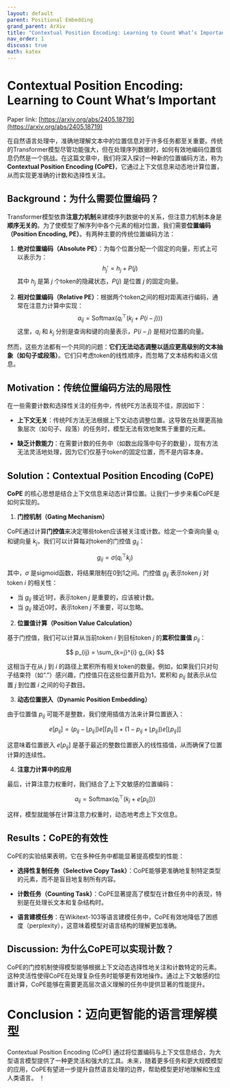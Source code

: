 ```yaml
---
layout: default
parent: Positional Embedding
grand_parent: ArXiv
title: "Contextual Position Encoding: Learning to Count What’s Important"
nav_order: 1
discuss: true
math: katex
---
```


# **Contextual Position Encoding: Learning to Count What’s Important**
Paper link: [https://arxiv.org/abs/2405.18719](https://arxiv.org/abs/2405.18719)

在自然语言处理中，准确地理解文本中的位置信息对于许多任务都至关重要。传统的Transformer模型尽管功能强大，但在处理序列数据时，如何有效地编码位置信息仍然是一个挑战。在这篇文章中，我们将深入探讨一种新的位置编码方法，称为**Contextual Position Encoding (CoPE)**，它通过上下文信息来动态地计算位置，从而实现更准确的计数和选择性关注。

## **Background：为什么需要位置编码？**

Transformer模型依靠**注意力机制**来建模序列数据中的关系，但注意力机制本身是**顺序无关的**。为了使模型了解序列中各个元素的相对位置，我们需要**位置编码（Position Encoding, PE）**。有两种主要的传统位置编码方法：

1. **绝对位置编码（Absolute PE）**：为每个位置分配一个固定的向量，形式上可以表示为：
   $$ 
   h_j' = h_j + P(j)
   $$ 
   其中 $h_j$ 是第 $j$ 个token的隐藏状态，$P(j)$ 是位置 $j$ 的固定向量。

2. **相对位置编码（Relative PE）**：根据两个token之间的相对距离进行编码，通常在注意力计算中实现：
   $$ 
   a_{ij} = \text{Softmax}(q_i^\top (k_j + P(i - j)))
   $$ 
   这里，$q_i$ 和 $k_j$ 分别是查询和键的向量表示，$P(i - j)$ 是相对位置的向量。

然而，这些方法都有一个共同的问题：**它们无法动态调整以适应更高级别的文本抽象（如句子或段落）**。它们只考虑token的线性顺序，而忽略了文本结构和语义信息。

## **Motivation：传统位置编码方法的局限性**

在一些需要计数和选择性关注的任务中，传统PE方法表现不佳，原因如下：

- **上下文无关**：传统PE方法无法根据上下文动态调整位置。这导致在处理更高抽象层次（如句子、段落）的任务时，模型无法有效地聚焦于重要的元素。

- **缺乏计数能力**：在需要计数的任务中（如数出段落中句子的数量），现有方法无法灵活地处理，因为它们仅基于token的固定位置，而不是内容本身。

## **Solution：Contextual Position Encoding (CoPE)**

**CoPE** 的核心思想是结合上下文信息来动态计算位置。让我们一步步来看CoPE是如何实现的。

1. **门控机制（Gating Mechanism）**

CoPE通过计算**门控值**来决定哪些token应该被关注或计数。给定一个查询向量 $q_i$ 和键向量 $k_j$，我们可以计算每对token的门控值 $g_{ij}$：

$$
g_{ij} = \sigma(q_i^\top k_j)
$$

其中，$\sigma$ 是sigmoid函数，将结果限制在0到1之间。门控值 $g_{ij}$ 表示token $j$ 对token $i$ 的相关性：
- 当 $g_{ij}$ 接近1时，表示token $j$ 是重要的，应该被计数。
- 当 $g_{ij}$ 接近0时，表示token $j$ 不重要，可以忽略。

2. **位置值计算（Position Value Calculation）**

基于门控值，我们可以计算从当前token $i$ 到目标token $j$ 的**累积位置值** $p_{ij}$：

$$
p_{ij} = \sum_{k=j}^{i} g_{ik}
$$

这相当于在从 $j$ 到 $i$ 的路径上累积所有相关token的数量。例如，如果我们只对句子结束符（如“.”）感兴趣，门控值只在这些位置开启为1，累积和 $p_{ij}$ 就表示从位置 $j$ 到位置 $i$ 之间的句子数目。

3. **动态位置嵌入（Dynamic Position Embedding）**

由于位置值 $p_{ij}$ 可能不是整数，我们使用插值方法来计算位置嵌入：

$$
e[p_{ij}] = (p_{ij} - \lfloor p_{ij} \rfloor) e[\lceil p_{ij} \rceil] + (1 - p_{ij} + \lfloor p_{ij} \rfloor) e[\lfloor p_{ij} \rfloor]
$$

这意味着位置嵌入 $e[p_{ij}]$ 是基于最近的整数位置嵌入的线性插值，从而确保了位置计算的连续性。

4. **注意力计算中的应用**

最后，计算注意力权重时，我们结合了上下文敏感的位置编码：

$$
a_{ij} = \text{Softmax}(q_i^\top (k_j + e[p_{ij}]))
$$

这样，模型就能够在计算注意力权重时，动态地考虑上下文信息。

## **Results：CoPE的有效性**

CoPE的实验结果表明，它在多种任务中都能显著提高模型的性能：

- **选择性复制任务（Selective Copy Task）**：CoPE能够更准确地复制特定类型的元素，而不是盲目地复制所有内容。
  
- **计数任务（Counting Task）**：CoPE显著提高了模型在计数任务中的表现，特别是在处理长文本和复杂结构时。

- **语言建模任务**：在Wikitext-103等语言建模任务中，CoPE有效地降低了困惑度（perplexity），这意味着模型对语言结构的理解更加准确。

## **Discussion: 为什么CoPE可以实现计数？**

CoPE的门控机制使得模型能够根据上下文动态选择性地关注和计数特定的元素。这种灵活性使得CoPE在处理复杂任务时能够更有效地操作。通过上下文敏感的位置计算，CoPE能够在需要更高层次语义理解的任务中提供显著的性能提升。

# **Conclusion：迈向更智能的语言理解模型**

Contextual Position Encoding (CoPE) 通过将位置编码与上下文信息结合，为大型语言模型提供了一种更灵活和强大的工具。未来，随着更多任务和更大规模模型的应用，CoPE有望进一步提升自然语言处理的边界，帮助模型更好地理解和生成人类语言。
！